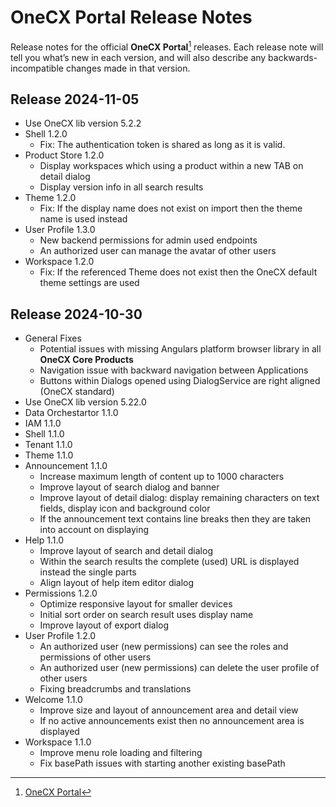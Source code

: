 # OneCX Portal Release Notes
Release notes for the official **OneCX Portal**[^1] releases. Each release note will tell you what’s new in each version, and will also describe any backwards-incompatible changes made in that version.

## Release 2024-11-05
* Use OneCX lib version 5.2.2
* Shell 1.2.0
    * Fix: The authentication token is shared as long as it is valid.
* Product Store 1.2.0
    * Display workspaces which using a product within a new TAB on detail dialog
    * Display version info in all search results
* Theme 1.2.0
    * Fix: If the display name does not exist on import then the theme name is used instead
* User Profile 1.3.0
    * New backend permissions for admin used endpoints
    * An authorized user can manage the avatar of other users
* Workspace 1.2.0
    * Fix: If the referenced Theme does not exist then the OneCX default theme settings are used


## Release 2024-10-30
* General Fixes
    * Potential issues with missing Angulars platform browser library in all **OneCX Core Products**
    * Navigation issue with backward navigation between Applications
    * Buttons within Dialogs opened using DialogService are right aligned (OneCX standard)
* Use OneCX lib version 5.22.0
* Data Orchestartor 1.1.0
* IAM 1.1.0
* Shell 1.1.0
* Tenant 1.1.0
* Theme 1.1.0
* Announcement 1.1.0
    * Increase maximum length of content up to 1000 characters
    * Improve layout of search dialog and banner
    * Improve layout of detail dialog: display remaining characters on text fields, display icon and background color
    * If the announcement text contains line breaks then they are taken into account on displaying
* Help 1.1.0
    * Improve layout of search and detail dialog
    * Within the search results the complete (used) URL is displayed instead the single parts
    * Align layout of help item editor dialog
* Permissions 1.2.0
    * Optimize responsive layout for smaller devices
    * Initial sort order on search result uses display name
    * Improve layout of export dialog
* User Profile 1.2.0
    * An authorized user (new permissions) can see the roles and permissions of other users
    * An authorized user (new permissions) can delete the user profile of other users
    * Fixing breadcrumbs and translations
* Welcome 1.1.0
    * Improve size and layout of announcement area and detail view
    * If no active announcements exist then no announcement area is displayed
* Workspace 1.1.0
    * Improve menu role loading and filtering
    * Fix basePath issues with starting another existing basePath


[^1]: [OneCX Portal](https://github.com/onecx)
